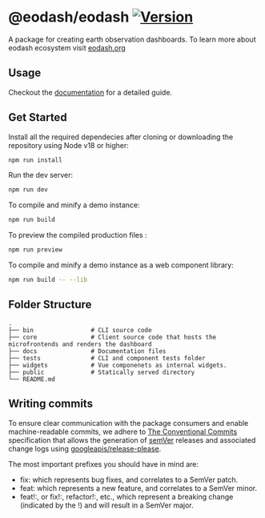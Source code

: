 # @eodash/eodash [![Version](https://badgen.net/npm/v/@eodash/eodash)](https://www.npmjs.com/package/@eodash/eodash)

A package for creating earth observation dashboards. To learn more about eodash ecosystem visit [eodash.org](https://eodash.org)
## Usage
Checkout the [documentation](https://eodash.github.io/eodash/get-started.html) for a detailed guide.

## Get Started
Install all the required dependecies after cloning or downloading the repository using Node v18 or higher:
```bash
npm run install
```
Run the dev server:
```bash
npm run dev
```
To compile and minify a demo instance:
```bash
npm run build
```
To preview the compiled production files :
```bash
npm run preview
```
To compile and minify a demo instance as a web component library:
```bash
npm run build -- --lib
```

## Folder Structure
    .
    ├── bin                # CLI source code
    ├── core               # Client source code that hosts the microfrontends and renders the dashboard
    ├── docs               # Documentation files
    ├── tests              # CLI and component tests folder
    ├── widgets            # Vue componenets as internal widgets.
    ├── public             # Statically served directory
    └── README.md


## Writing commits
To ensure clear communication with the package consumers and enable machine-readable commits, we adhere to [The Conventional Commits](https://www.conventionalcommits.org/) specification that allows the generation of [semVer](https://semver.org) releases and associated change logs using [googleapis/release-please](https://github.com/googleapis/release-please).

The most important prefixes you should have in mind are:
* fix: which represents bug fixes, and correlates to a SemVer patch.
* feat: which represents a new feature, and correlates to a SemVer minor.
* feat!:, or fix!:, refactor!:, etc., which represent a breaking change (indicated by the !) and will result in a SemVer major.
